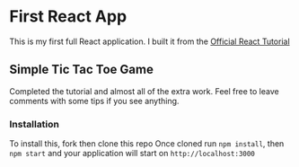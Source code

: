 # First React App

This is my first full React application. I built it from the [Official React Tutorial](https://reactjs.org/tutorial/tutorial.html)

## Simple Tic Tac Toe Game
Completed the tutorial and almost all of the extra work. 
Feel free to leave comments with some tips if you see anything.

### Installation
To install this, fork then clone this repo
Once cloned run `npm install`, then `npm start` and your application will start on `http://localhost:3000`

